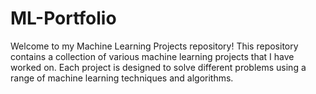# ML-Portfolio
Welcome to my Machine Learning Projects repository! This repository contains a collection of various machine learning projects that I have worked on. Each project is designed to solve different problems using a range of machine learning techniques and algorithms.
